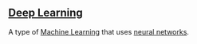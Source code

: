 ## [Deep Learning](#deep-learning)

A type of [Machine Learning](#machine-learning) that uses [neural networks](#neural-networks).



